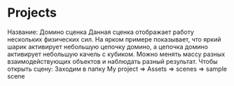 # Projects
Название: Домино сценка
Данная сценка отображает работу нескольких физических сил. На ярком примере показывает, что яркий шарик активирует небольшую цепочку домино, а цепочка домино активирует небольшую качель с кубиком. Можно менять массу разных взаимодействующих объектов и наблюдать разный результат.
Чтобы открыть сцену: Заходим в папку My project => Assets => scenes => sample scene